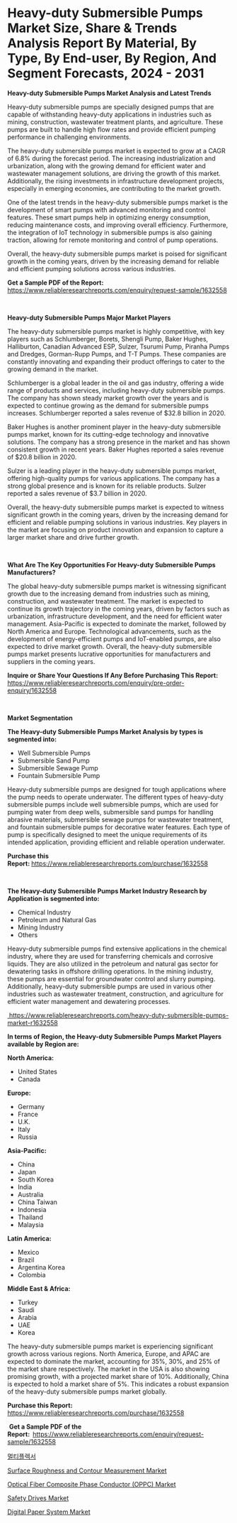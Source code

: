 <p><h1>Heavy-duty Submersible Pumps Market Size, Share & Trends Analysis Report By Material, By Type, By End-user, By Region, And Segment Forecasts, 2024 - 2031</h1></p><p><strong>Heavy-duty Submersible Pumps Market Analysis and Latest Trends</strong></p>
<p><p>Heavy-duty submersible pumps are specially designed pumps that are capable of withstanding heavy-duty applications in industries such as mining, construction, wastewater treatment plants, and agriculture. These pumps are built to handle high flow rates and provide efficient pumping performance in challenging environments.</p><p>The heavy-duty submersible pumps market is expected to grow at a CAGR of 6.8% during the forecast period. The increasing industrialization and urbanization, along with the growing demand for efficient water and wastewater management solutions, are driving the growth of this market. Additionally, the rising investments in infrastructure development projects, especially in emerging economies, are contributing to the market growth.</p><p>One of the latest trends in the heavy-duty submersible pumps market is the development of smart pumps with advanced monitoring and control features. These smart pumps help in optimizing energy consumption, reducing maintenance costs, and improving overall efficiency. Furthermore, the integration of IoT technology in submersible pumps is also gaining traction, allowing for remote monitoring and control of pump operations.</p><p>Overall, the heavy-duty submersible pumps market is poised for significant growth in the coming years, driven by the increasing demand for reliable and efficient pumping solutions across various industries.</p></p>
<p><strong>Get a Sample PDF of the Report:&nbsp;</strong> <a href="https://www.reliableresearchreports.com/enquiry/request-sample/1632558">https://www.reliableresearchreports.com/enquiry/request-sample/1632558</a></p>
<p>&nbsp;</p>
<p><strong>Heavy-duty Submersible Pumps Major Market Players</strong></p>
<p><p>The heavy-duty submersible pumps market is highly competitive, with key players such as Schlumberger, Borets, Shengli Pump, Baker Hughes, Halliburton, Canadian Advanced ESP, Sulzer, Tsurumi Pump, Piranha Pumps and Dredges, Gorman-Rupp Pumps, and T-T Pumps. These companies are constantly innovating and expanding their product offerings to cater to the growing demand in the market.</p><p>Schlumberger is a global leader in the oil and gas industry, offering a wide range of products and services, including heavy-duty submersible pumps. The company has shown steady market growth over the years and is expected to continue growing as the demand for submersible pumps increases. Schlumberger reported a sales revenue of $32.8 billion in 2020.</p><p>Baker Hughes is another prominent player in the heavy-duty submersible pumps market, known for its cutting-edge technology and innovative solutions. The company has a strong presence in the market and has shown consistent growth in recent years. Baker Hughes reported a sales revenue of $20.8 billion in 2020.</p><p>Sulzer is a leading player in the heavy-duty submersible pumps market, offering high-quality pumps for various applications. The company has a strong global presence and is known for its reliable products. Sulzer reported a sales revenue of $3.7 billion in 2020.</p><p>Overall, the heavy-duty submersible pumps market is expected to witness significant growth in the coming years, driven by the increasing demand for efficient and reliable pumping solutions in various industries. Key players in the market are focusing on product innovation and expansion to capture a larger market share and drive further growth.</p></p>
<p>&nbsp;</p>
<p><strong>What Are The Key Opportunities For Heavy-duty Submersible Pumps Manufacturers?</strong></p>
<p><p>The global heavy-duty submersible pumps market is witnessing significant growth due to the increasing demand from industries such as mining, construction, and wastewater treatment. The market is expected to continue its growth trajectory in the coming years, driven by factors such as urbanization, infrastructure development, and the need for efficient water management. Asia-Pacific is expected to dominate the market, followed by North America and Europe. Technological advancements, such as the development of energy-efficient pumps and IoT-enabled pumps, are also expected to drive market growth. Overall, the heavy-duty submersible pumps market presents lucrative opportunities for manufacturers and suppliers in the coming years.</p></p>
<p><strong>Inquire or Share Your Questions If Any Before Purchasing This Report:</strong> <a href="https://www.reliableresearchreports.com/enquiry/pre-order-enquiry/1632558">https://www.reliableresearchreports.com/enquiry/pre-order-enquiry/1632558</a></p>
<p>&nbsp;</p>
<p><strong>Market Segmentation</strong></p>
<p><strong>The Heavy-duty Submersible Pumps Market Analysis by types is segmented into:</strong></p>
<p><ul><li>Well Submersible Pumps</li><li>Submersible Sand Pump</li><li>Submersible Sewage Pump</li><li>Fountain Submersible Pump</li></ul></p>
<p><p>Heavy-duty submersible pumps are designed for tough applications where the pump needs to operate underwater. The different types of heavy-duty submersible pumps include well submersible pumps, which are used for pumping water from deep wells, submersible sand pumps for handling abrasive materials, submersible sewage pumps for wastewater treatment, and fountain submersible pumps for decorative water features. Each type of pump is specifically designed to meet the unique requirements of its intended application, providing efficient and reliable operation underwater.</p></p>
<p><strong>Purchase this Report:&nbsp;</strong><a href="https://www.reliableresearchreports.com/purchase/1632558">https://www.reliableresearchreports.com/purchase/1632558</a></p>
<p>&nbsp;</p>
<p><strong>The Heavy-duty Submersible Pumps Market Industry Research by Application is segmented into:</strong></p>
<p><ul><li>Chemical Industry</li><li>Petroleum and Natural Gas</li><li>Mining Industry</li><li>Others</li></ul></p>
<p><p>Heavy-duty submersible pumps find extensive applications in the chemical industry, where they are used for transferring chemicals and corrosive liquids. They are also utilized in the petroleum and natural gas sector for dewatering tasks in offshore drilling operations. In the mining industry, these pumps are essential for groundwater control and slurry pumping. Additionally, heavy-duty submersible pumps are used in various other industries such as wastewater treatment, construction, and agriculture for efficient water management and dewatering processes.</p></p>
<p><a href="https://www.reliableresearchreports.com/heavy-duty-submersible-pumps-market-r1632558">&nbsp;https://www.reliableresearchreports.com/heavy-duty-submersible-pumps-market-r1632558</a></p>
<p><strong>In terms of Region, the Heavy-duty Submersible Pumps Market Players available by Region are:</strong></p>
<p>
    <p> <strong> North America: </strong>
        <ul>
            <li>United States</li>
            <li>Canada</li>
        </ul>
        </p> 
    <p> <strong> Europe: </strong>
        <ul>
            <li>Germany</li>
            <li>France</li>
            <li>U.K.</li>
            <li>Italy</li>
            <li>Russia</li>
        </ul>
        </p> 
    <p> <strong> Asia-Pacific: </strong>
        <ul>
            <li>China</li>
            <li>Japan</li>
            <li>South Korea</li>
            <li>India</li>
            <li>Australia</li>
            <li>China Taiwan</li>
            <li>Indonesia</li>
            <li>Thailand</li>
            <li>Malaysia</li>
        </ul>
        </p> 
    <p> <strong> Latin America: </strong>
        <ul>
            <li>Mexico</li>
            <li>Brazil</li>
            <li>Argentina Korea</li>
            <li>Colombia</li>
        </ul>
        </p> 
    <p> <strong> Middle East & Africa: </strong>
        <ul>
            <li>Turkey</li>
            <li>Saudi</li>
            <li>Arabia</li>
            <li>UAE</li>
            <li>Korea</li>
        </ul>
    </p>
    </p>
<p><p>The heavy-duty submersible pumps market is experiencing significant growth across various regions. North America, Europe, and APAC are expected to dominate the market, accounting for 35%, 30%, and 25% of the market share respectively. The market in the USA is also showing promising growth, with a projected market share of 10%. Additionally, China is expected to hold a market share of 5%. This indicates a robust expansion of the heavy-duty submersible pumps market globally.</p></p>
<p><strong>Purchase this Report: </strong><a href="https://www.reliableresearchreports.com/purchase/1632558">https://www.reliableresearchreports.com/purchase/1632558</a></p>
<p>&nbsp;<strong>Get a Sample PDF of the Report:&nbsp;&nbsp;</strong><a href="https://www.reliableresearchreports.com/enquiry/request-sample/1632558">https://www.reliableresearchreports.com/enquiry/request-sample/1632558</a></p>
<p><strong></strong></p>
<p><p><a href="https://medium.com/@percyhagernes9778/%EA%B8%80%EB%A1%9C%EB%B2%8C-%EB%A9%80%ED%8B%B0%ED%94%8C%EB%A0%89%EC%84%9C-%EC%8B%9C%EC%9E%A5-%EA%B7%9C%EB%AA%A8-%EB%B0%8F-%EC%8B%9C%EC%9E%A5-%EB%8F%99%ED%96%A5-%EB%B6%84%EC%84%9D-%EC%A7%80%EC%97%AD%EB%B3%84-%EC%A0%84%EB%A7%9D-%EA%B2%BD%EC%9F%81-%EC%A0%84%EB%9E%B5%EC%9D%80-2024%EB%85%84%EB%B6%80%ED%84%B0-2031%EB%85%84%EA%B9%8C%EC%A7%80-%EC%98%88%EC%B8%A1%EB%90%A9%EB%8B%88%EB%8B%A4-248c68f91109">멀티플렉서</a></p><p><a href="https://issuu.com/reportprime-2/docs/surface-roughness-and-contour-measurement-market-s">Surface Roughness and Contour Measurement Market</a></p><p><a href="https://github.com/nyahMertz1928/Market-Research-Report-List-1/blob/main/optical-fiber-composite-phase-conductor-oppc-market.md">Optical Fiber Composite Phase Conductor (OPPC) Market</a></p><p><a href="https://medium.com/@sarahhopkins94/safety-drives-market-a-global-and-regional-analysis-focus-on-end-user-product-and-region-76f922071ea0">Safety Drives Market</a></p><p><a href="https://medium.com/@brendamoreno1988/global-digital-paper-system-market-size-and-market-trends-analysis-by-regional-outlook-ad25560253c0">Digital Paper System Market</a></p></p>